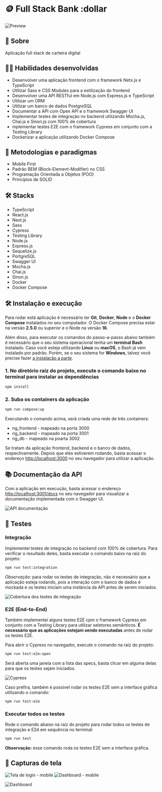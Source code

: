 # :coin: Full Stack Bank :dollar

![Preview](./screenshots/login.png)

## :page_with_curl: Sobre

Aplicação full stack de carteira digital

## :man_technologist: Habilidades desenvolvidas

* Desenvolver uma aplicação frontend com o framework Netx.js e TypeScript
* Utilizar Sass e CSS Modules para a estilização do frontend
* Desenvolver uma API RESTful em Node.js com Express.js e TypeScript
* Utilizar um ORM
* Utilizar um banco de dados PostgreSQL
* Documentar a API com Open API e o framework Swagger UI
* Implementar testes de integração no backend utilizando Mocha.js, Chai.js e Sinon.js com 100% de cobertura
* mplementar testes E2E com o framework Cypress em conjunto com a Testing Library
* Dockerizar a aplicação utilizando Docker Compose

## :memo: Metodologias e paradigmas

* Mobile First
* Padrão BEM (Block-Element-Modifier) no CSS
* Programação Orientada a Objetos (POO)
* Princípios de SOLID

## :hammer_and_wrench: Stacks

* TypeScript
* React.js
* Next.js
* Sass
* Cypress
* Testing Library
* Node.js
* Express.js
* Sequelize.js
* PortgreSQL
* Swagger UI
* Mocha.js
* Chai.js
* Sinon.js
* Docker
* Docker Compose

## :hammer_and_wrench: Instalação e execução

Para rodar está aplicação é necessário ter **Git**, **Docker**, **Node** e o **Docker Compose** instalados no seu computador. O Docker Compose precisa estar na versão **2.5.0** ou superior e o Node na versão **16**.

Além disso, para executar os comandos do passo-a-passo abaixo também é necessário que o seu sistema operacional tenha um **terminal Bash** instalado. Caso você esteja utilizando **Linux** ou **macOS**, o Bash já vem instalado por padrão. Porém, se o seu sistema for **Windows**, talvez você precise fazer [a instalação a parte](https://www.lifewire.com/install-bash-on-windows-10-4101773).

### 1. No diretório raiz do projeto, execute o comando baixo no terminal para instalar as dependências

```sh
npm install
```

### 2. Suba os containers da aplicação

```sh
npm run compose:up
```

Executando o comando acima, será criada uma rede de três containers:

* ng_frontend - mapeado na porta 3000
* ng_backend - mapeado na porta 3001
* ng_db - mapeado na poarta 3002

Se tratam da aplicação frontend, backend e o banco de dados, respectivamente. Depois que eles estiverem rodando, basta acessar o endereço <http://localhost:3000> no seu navegador para utilizar a aplicação.

## :books: Documentação da API

Com a aplicação em execução, basta acessar o endereço <http://localhost:3001/docs> no seu navegador para visualizar a documentação implementada com o Swagger UI.

![API documentação](./screenshots/api-docs.png)

## :test_tube: Testes

### Integração

Implementei testes de integração no backend com 100% de cobertura. Para verificar o resultado deles, basta executar o comando baixo na raiz do projeto:

```sh
npm run test:integration
```

*Observação:* para rodar os testes de integração, não é necessário que a aplicação esteja rodando, pois a interação com o banco de dados é mockada e os testes iniciam uma instância da API antes de serem iniciados.

![Cobertura dos testes de integração](./screenshots/integration-coverage.png)

### E2E (End-to-End)

Também implementei alguns testes E2E cpm o framework Cypress em conjunto com a Testing Library para utilizar seletores semânticos. **É necessário que as aplicações estejam sendo executadas** antes de rodar os testes E2E.

Para abrir o Cypress no navegador, execute o comando na raiz do projeto:

```sh
npm run test:e2e:open
```

Será aberta uma janela com a lista das specs, basta clicar em alguma delas para que os testes sejam iniciados.

![Cypress](./screenshots/cypress.png)

Caso prefira, também é possível rodar os testes E2E sem a interface gráfica utilizando o comando:

```sh
npm run test:e2e
```

### Executar todos os testes

Rode o comando abaixo na raiz do projeto para rodar todos os testes de integração e E2d em sequência no terminal:

```sh
npm run test
```

**Observação:** esse comando roda os testes E2E sem a interface gráfica.

## :iphone: Capturas de tela

![Tela de login - mobile](./screenshots/login-mobile.png)
![Dashboard - mobile](./screenshots/dashboard-mobile.png)

![Dashboard](./screenshots//dashboard.png)
